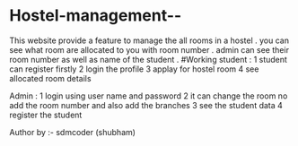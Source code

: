 # Hostel-management--
This website provide a feature to manage the  all rooms in a hostel . you can see what room are allocated to you with room number . admin can see their room number as well as name of the student .
#Working
student :
1 student can register firstly 
2 login the profile
3 applay for hostel room
4 see allocated room details 

Admin :
1 login using user name and password
2 it can change the room no add the room number and also add the branches 
3 see the student data 
4 register the student 

Author by :-
sdmcoder (shubham)
